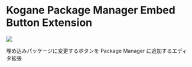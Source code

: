# Kogane Package Manager Embed Button Extension

![](https://user-images.githubusercontent.com/6134875/186406285-0130f05d-d485-435d-b92f-264c1692f701.png)

埋め込みパッケージに変更するボタンを Package Manager に追加するエディタ拡張
